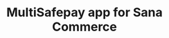 ---
title : "MultiSafepay app for Sana Commerce"
meta_title: "Sana Commerce plugin integration - MultiSafepay Docs"
layout: 'single'
meta_description: "MultiSafepay app for Sana Commerce. Easily integrate MultiSafepay payment solutions into your Dynamicweb platform with the free app"
logo: "/logo/Integrations/Sana_Commerce.svg"
weight: 10
title_short: "Sana Commerce"
description_short: "Easily integrate MultiSafepay payment solutions into your Sana Commerce platform with the free app."
description: "Easily integrate MultiSafepay payment solutions into your Sana Commerce platform with the free app. The minimum version of Sana Commerce required to use MultiSafepay is [Version 9.3](https://help.sana-commerce.com/sana-commerce-93/payment-services/multisafepay/introduction); This app is managed by our partner Sana Commerce.
For support, please contact [Sana Commerce](https://www.sana-commerce.com/nl/contact) directly. 
If you would like to integrate the MultiSafepay plugin for Sana Commerce, please contact our Integration Team at <integration@multisafepay.com>"
layout: 'single'
---